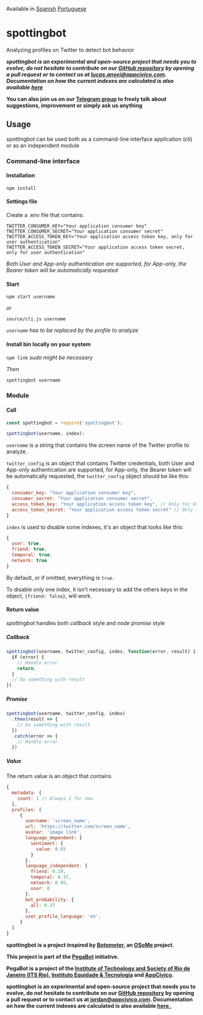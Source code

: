 Available in [Spanish](https://github.com/AppCivico/pegabot-backend/tree/master/README_ES.md) [Portuguese](https://github.com/AppCivico/pegabot-backend/tree/master/README_PT.md)

# spottingbot
Analyzing profiles on Twitter to detect bot behavior

**_spottingbot is an experimental and open-source project that needs you to evolve, do not hesitate to contribute on our [GitHub repository](https://github.com/AppCivico/pegabot-backend) by opening a pull request or to contact us at [lucas.ansei@appcivico.com](mailto:lucas.ansei@appcivico.com). Documentation on how the current indexes are calculated is also available [here](https://github.com/AppCivico/pegabot-backend/tree/master/documentation)_**

**You can also join us on our [Telegram group](https://t.me/joinchat/AOHjCkUyx1zPuNzhf36mEw) to freely talk about suggestions, improvement or simply ask us anything**

## Usage

spottingbot can be used both as a command-line interface application (cli) or as an independent module

### Command-line interface

#### Installation

`npm install`

#### Settings file

Create a .env file that contains:

```
TWITTER_CONSUMER_KEY="Your application consumer key"
TWITTER_CONSUMER_SECRET="Your application consumer secret"
TWITTER_ACCESS_TOKEN_KEY="Your application access token key, only for user authentication"
TWITTER_ACCESS_TOKEN_SECRET="Your application access token secret, only for user authentication"
```

*Both User and App-only authentication are supported, for App-only, the Bearer token will be automatically requested*

#### Start

`npm start username`

*or*

`source/cli.js username`

*`username` has to be replaced by the profile to analyze*

#### Install bin locally on your system

`npm link` *sudo might be necessary*

*Then*

`spottingbot username`

### Module

#### Call

```js
const spottingbot = require('spottingbot');

spottingbot(username, index);
```

`username` is a string that contains the screen name of the Twitter profile to analyze.

`twitter_config` is an object that contains Twitter credentials, both User and App-only authentication are supported, for App-only, the Bearer token will be automatically requested, the `twitter_config` object should be like this:

```js
{
  consumer_key: "Your application consumer key",
  consumer_secret: "Your application consumer secret",
  access_token_key: "Your application access token key", // Only for User authentication
  access_token_secret: "Your application access token secret" // Only for User authentication
}
```

`index` is used to disable some indexes, it's an object that looks like this:
```js
{
  user: true,
  friend: true,
  temporal: true,
  network: true
}
```

By default, or if omitted, everything is `true`.

To disable only one index, it isn't necessary to add the others keys in the object, `{friend: false}`, will work.

#### Return value

*spottingbot* handles both *callback* style and *node promise* style

##### Callback

```js
spottingbot(username, twitter_config, index, function(error, result) {
  if (error) {
    // Handle error
    return;
  }
  // Do something with result
})
```

##### Promise

```js
spottingbot(username, twitter_config, index)
  .then(result => {
    // Do something with result
  })
  .catch(error => {
    // Handle error
  })
```

##### Value

The return value is an object that contains

```js
{
  metadata: {
    count: 1 // Always 1 for now
  },
  profiles: [
     {
       username: 'screen_name',
       url: 'https://twitter.com/screen_name',
       avatar: 'image link',
       language_dependent: {
         sentiment: {
           value: 0.65
         }
       },
       language_independent: {
         friend: 0.19,
         temporal: 0.37,
         network: 0.95,
         user: 0
       },
       bot_probability: {
         all: 0.37
       },
       user_profile_language: 'en',
     }
  ]
}
```

**spottingbot is a project inspired by [Botometer](https://botometer.iuni.iu.edu/#!/), an [OSoMe](https://osome.iuni.iu.edu/) project.**

**This project is part of the [PegaBot](http://www.pegabot.com.br) initiative.**

**PegaBot is a project of the [Institute of Technology and Society of Rio de Janeiro (ITS Rio)](https://itsrio.org), [Instituto Equidade & Tecnologia](https://tecnologiaequidade.org.br/) and [AppCívico](https://appcivico.com/).**

**spottingbot is an experimental and open-source project that needs you to evolve, do not hesitate to contribute on our [GitHub repository](https://github.com/AppCivico/pegabot-backend) by opening a pull request or to contact us at [jordan@appcivico.com](mailto:jordan@appcivico.com). Documentation on how the current indexes are calculated is also available [here](hhttps://github.com/AppCivico/pegabot-backend/tree/master/documentation)_**
